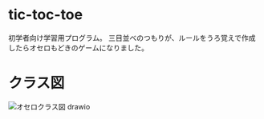 # tic-toc-toe

初学者向け学習用プログラム。
三目並べのつもりが、ルールをうろ覚えで作成したらオセロもどきのゲームになりました。

# クラス図
![オセロクラス図 drawio](https://user-images.githubusercontent.com/13451387/141600966-62d21755-491b-4a6b-bb75-d6109082518c.png)
